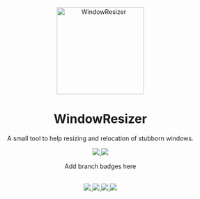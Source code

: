 <div align="center">
    <a href="https://github.com/AKruimink/WindowResizer">
        <img alt="WindowResizer" height="200" width="200" src="https://raw.githubusercontent.com/AKruimink/WindowResizer/develop/docs/logo.png">
    </a>
    <h1>WindowResizer</h1>
    <p>
        A small tool to help resizing and relocation of stubborn windows.
    </p>
    <a href="https://github.com/nblockchain/AKruimink/WindowResizer/master/LICENCE.md">
        <img src="https://img.shields.io/github/license/AKruimink/WindowResizer.svg?style=flat-square">
    </a>
    <a href="https://github.com/AKruimink/WindowResizer/releases/latest">
        <img src="https://img.shields.io/github/release/AKruimink/WindowResizer.svg?style=flat-square">
    </a>
    <br>
    <p> Add branch badges here </p>
    <br>
    <a href="https://github.com/AKruimink/WindowResizer/issues">
        <img src="https://img.shields.io/github/issues-raw/AKruimink/WindowResizer.svg?style=flat-square">
    </a>
    <a href="https://github.com/AKruimink/WindowResizer/issues">
        <img src="https://img.shields.io/github/issues-closed-raw/AKruimink/WindowResizer.svg?style=flat-square">
    </a>
    <a href="https://github.com/AKruimink/WindowResizer/issues">
        <img src="https://img.shields.io/github/issues-pr-raw/AKruimink/WindowResizer.svg?style=flat-square">
    </a>
    <a href="https://github.com/AKruimink/WindowResizer/issues">
        <img src="https://img.shields.io/github/issues-pr-closed-raw/AKruimink/WindowResizer.svg?style=flat-square">
    </a>
  </a>
</div>